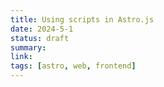 ```yaml
---
title: Using scripts in Astro.js
date: 2024-5-1
status: draft
summary:  
link: 
tags: [astro, web, frontend]
---
```



